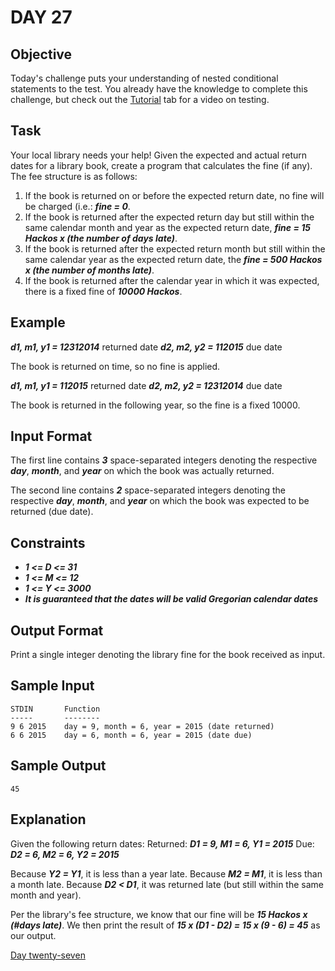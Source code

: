 # DAY 27
## Objective
Today's challenge puts your understanding of nested conditional statements to the test. You already have the knowledge 
to complete this challenge, but check out the 
[Tutorial](https://www.hackerrank.com/challenges/30-nested-logic/problem?isFullScreen=true) tab for a video on testing.

## Task
Your local library needs your help! Given the expected and actual return dates for a library book, create a program that
calculates the fine (if any). The fee structure is as follows:

1. If the book is returned on or before the expected return date, no fine will be charged (i.e.: _**fine = 0**_.
2. If the book is returned after the expected return day but still within the same calendar month and year as the
expected return date, _**fine = 15 Hackos x (the number of days late)**_.
3. If the book is returned after the expected return month but still within the same calendar year as the expected 
return date, the _**fine = 500 Hackos x (the number of months late)**_.
4. If the book is returned after the calendar year in which it was expected, there is a fixed fine of 
_**10000 Hackos**_.

## Example
_**d1, m1, y1 = 12312014**_ returned date
_**d2, m2, y2 = 112015**_ due date

The book is returned on time, so no fine is applied.

_**d1, m1, y1 = 112015**_ returned date
_**d2, m2, y2 = 12312014**_ due date

The book is returned in the following year, so the fine is a fixed 10000.

## Input Format

The first line contains _**3**_ space-separated integers denoting the respective _**day**_, _**month**_, and _**year**_
on which the book was actually returned.

The second line contains _**2**_ space-separated integers denoting the respective _**day**_, _**month**_, and _**year**_
on which the book was expected to be returned (due date).

## Constraints
- _**1 <= D <= 31**_
- _**1 <= M <= 12**_
- _**1 <= Y <= 3000**_
- _**It is guaranteed that the dates will be valid Gregorian calendar dates**_

## Output Format

Print a single integer denoting the library fine for the book received as input.

## Sample Input
````
STDIN       Function
-----       --------
9 6 2015    day = 9, month = 6, year = 2015 (date returned)
6 6 2015    day = 6, month = 6, year = 2015 (date due)
````

## Sample Output
````
45
````

## Explanation

Given the following return dates:
Returned: _**D1 = 9, M1 = 6, Y1 = 2015**_
Due: _**D2 = 6, M2 = 6, Y2 = 2015**_

Because _**Y2 = Y1**_, it is less than a year late.
Because _**M2 = M1**_, it is less than a month late.
Because _**D2 < D1**_, it was returned late (but still within the same month and year).

Per the library's fee structure, we know that our fine will be _**15 Hackos x (#days late)**_. We then print the result
of _**15 x (D1 - D2) = 15 x (9 - 6) = 45**_ as our output.

[Day twenty-seven]()